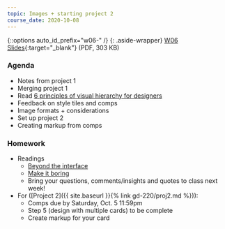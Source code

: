 ```yaml
---
topic: Images + starting project 2
course_date: 2020-10-08
---
```


{::options auto_id_prefix="w06-" /}
{: .aside-wrapper}
<span class="highlighter">
[W06 Slides](files/w06.min.pdf){:target="_blank"} (PDF, 303 KB)
</span>

### Agenda
- Notes from project 1
- Merging project 1
- Read [6 principles of visual hierarchy for designers](https://99designs.com/blog/tips/6-principles-of-visual-hierarchy/)
- Feedback on style tiles and comps
- Image formats + considerations
- Set up project 2
- Creating markup from comps

### Homework

- Readings
  - [Beyond the interface](https://voices.basedesign.com/beyond-the-interface-6ab9dd725c5d)
  - [Make it boring](https://jeremy.codes/blog/make-it-boring/)
  - Bring your questions, comments/insights and quotes to class next week!
- For ([Project 2]({{ site.baseurl }}{% link gd-220/proj2.md %})):
  - Comps due by Saturday, Oct. 5 11:59pm
  - Step 5 (design with multiple cards) to be complete
  - Create markup for your card

